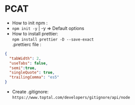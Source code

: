 # PCAT
- How to init npm :
- `npm init -y` | -y => Default options
- How to install prettier:  
`npm install prettier -D --save-exact`<br>
.prettierc file : 
~~~json
{
  "tabWidth": 2,
  "useTabs": false,
  "semi":true,
  "singleQuote": true,
  "trailingComma": "es5"
}
~~~
- Create .gitignore:<br>
`https://www.toptal.com/developers/gitignore/api/node`
